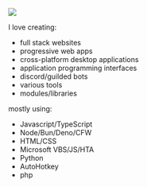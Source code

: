 

<img src="https://readme-typing-svg.demolab.com/?font=Fira+Code&pause=1000&color=00FF00&width=500&height=100&lines=Hi,%20I%20am%20Rednexie!; 
 A developer and someone interested in cyber security. " /></a>

I love creating:

- full stack websites
- progressive web apps
- cross-platform desktop applications
- application programming interfaces
- discord/guilded bots
- various tools
- modules/libraries

mostly using:

- Javascript/TypeScript
- Node/Bun/Deno/CFW
- HTML/CSS
- Microsoft VBS/JS/HTA
- Python
- AutoHotkey
- php


